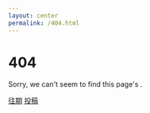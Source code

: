 ```yaml
---
layout: center
permalink: /404.html
---
```


# 404

Sorry, we can't seem to find this page's .

<div class="mt3">
  <a href="{{ site.baseurl }}/" class="button button-blue button-big">往期</a>
  <a href="{{ site.baseurl }}/contribute/" class="button button-blue button-big">投稿</a>
</div>
